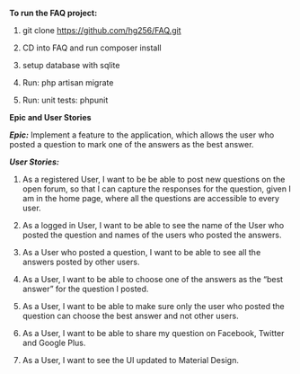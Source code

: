 **To run the FAQ project:**


1.    git clone https://github.com/hg256/FAQ.git

2.    CD into FAQ and run composer install

3.    setup database with sqlite

4.    Run: php artisan migrate

5.    Run: unit tests: phpunit

**Epic and User Stories**


_**Epic:**_ Implement a feature to the application, which allows the user who posted a question to mark one of the answers as the best answer.

 

_**User Stories:**_

1.    As a registered User, I want to be be able to post new questions on the open forum, so that I can capture the responses for the question, given I am in the home page, where all the questions are accessible to every user.

2.    As a logged in User, I want to be able to see the name of the User who posted the question and names of the users who posted the answers.

3.    As a User who posted a question, I want to be able to see all the answers posted by other users.

4.    As a User, I want to be able to choose one of the answers as the “best answer” for the question I posted.

5.    As a User, I want to be able to make sure only the user who posted the question can choose the best answer and not other users.

6.    As a User, I want to be able to share my question on Facebook, Twitter and Google Plus.

7.    As a User, I want to see the UI updated to Material Design. 